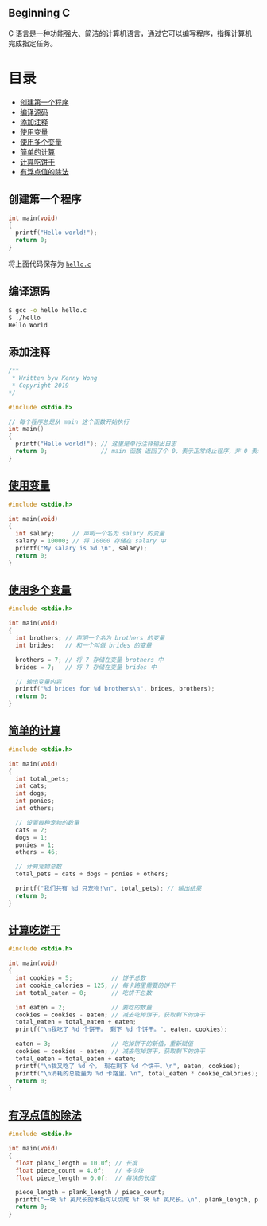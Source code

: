 Beginning C
---

C 语言是一种功能强大、简洁的计算机语言，通过它可以编写程序，指挥计算机完成指定任务。

目录
===

- [创建第一个程序](#创建第一个程序)
- [编译源码](#编译源码)
- [添加注释](#添加注释)
- [使用变量](#使用变量)
- [使用多个变量](#使用多个变量)
- [简单的计算](#简单的计算)
- [计算吃饼干](#计算吃饼干)
- [有浮点值的除法](#有浮点值的除法)

## 创建第一个程序

```c
int main(void)
{
  printf("Hello world!");
  return 0;
}
```

将上面代码保存为 [`hello.c`](example/hello.c)

## 编译源码

```bash
$ gcc -o hello hello.c
$ ./hello
Hello World
```

## 添加注释

```c
/**
 * Written byu Kenny Wong
 * Copyright 2019
*/

#include <stdio.h>

// 每个程序总是从 main 这个函数开始执行
int main()
{
  printf("Hello world!"); // 这里是单行注释输出日志
  return 0;               // main 函数 返回了个 0，表示正常终止程序，非 0 表示异常
}
```

## [使用变量](example/using_a_variable.c)

```c
#include <stdio.h>

int main(void)
{
  int salary;     // 声明一个名为 salary 的变量
  salary = 10000; // 将 10000 存储在 salary 中
  printf("My salary is %d.\n", salary);
  return 0;
}
```

## [使用多个变量](example/using_more_variables.c)

```c
#include <stdio.h>

int main(void)
{
  int brothers; // 声明一个名为 brothers 的变量
  int brides;   // 和一个叫做 brides 的变量

  brothers = 7; // 将 7 存储在变量 brothers 中
  brides = 7;   // 将 7 存储在变量 brides 中

  // 输出变量内容
  printf("%d brides for %d brothers\n", brides, brothers);
  return 0;
}
```

## [简单的计算](example/simple_calculations.c)

```c
#include <stdio.h>

int main(void)
{
  int total_pets;
  int cats;
  int dogs;
  int ponies;
  int others;

  // 设置每种宠物的数量
  cats = 2;
  dogs = 1;
  ponies = 1;
  others = 46;

  // 计算宠物总数
  total_pets = cats + dogs + ponies + others;

  printf("我们共有 %d 只宠物!\n", total_pets); // 输出结果
  return 0;
}
```

## [计算吃饼干](example/calculations_with_cookies.c)

```c
#include <stdio.h>

int main(void)
{
  int cookies = 5;           // 饼干总数
  int cookie_calories = 125; // 每卡路里需要的饼干
  int total_eaten = 0;       // 吃饼干总数

  int eaten = 2;             // 要吃的数量
  cookies = cookies - eaten; // 减去吃掉饼干，获取剩下的饼干
  total_eaten = total_eaten + eaten;
  printf("\n我吃了 %d 个饼干。 剩下 %d 个饼干。", eaten, cookies);

  eaten = 3;                 // 吃掉饼干的新值，重新赋值
  cookies = cookies - eaten; // 减去吃掉饼干，获取剩下的饼干
  total_eaten = total_eaten + eaten;
  printf("\n我又吃了 %d 个。 现在剩下 %d 个饼干。\n", eaten, cookies);
  printf("\n消耗的总能量为 %d 卡路里。\n", total_eaten * cookie_calories);
  return 0;
}
```

## [有浮点值的除法](example/division_with_float_values.c)

```c
#include <stdio.h>

int main(void)
{
  float plank_length = 10.0f; // 长度
  float piece_count = 4.0f;   // 多少块
  float piece_length = 0.0f;  // 每块的长度

  piece_length = plank_length / piece_count;
  printf("一块 %f 英尺长的木板可以切成 %f 块 %f 英尺长。\n", plank_length, piece_count, piece_length);
  return 0;
}
```